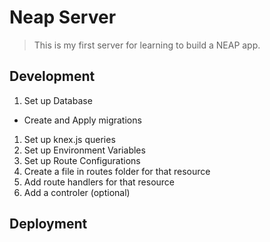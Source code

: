 # Neap Server

> This is my first server for learning to build a NEAP app.

## Development

1. Set up Database
 - Create and Apply migrations
1. Set up knex.js queries
1. Set up Environment Variables
1. Set up Route Configurations
1. Create a file in routes folder for that resource
1. Add route handlers for that resource
1. Add a controler (optional)

## Deployment
